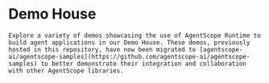 # Demo House

```{note}
Explore a variety of demos showcasing the use of AgentScope Runtime to build agent applications in our Demo House. These demos, previously hosted in this repository, have now been migrated to [agentscope-ai/agentscope-samples](https://github.com/agentscope-ai/agentscope-samples) to better demonstrate their integration and collaboration with other AgentScope libraries.
```

<div class="gallery-container">
    <a class="gallery-item"
       href="https://github.com/agentscope-ai/agentscope-samples/tree/main/browser_use/browser_use_fullstack_runtime">
        <div class="gallery-item-card">
            <div class="gallery-item-card-image-container">
                <img class="gallery-item-card-img"
                     src="https://img.alicdn.com/imgextra/i2/O1CN01M4Xm6S1PypUvcjzq5_!!6000000001910-0-tps-1598-1596.jpg"
                     alt="Browser Use Agent">
            </div>
            <div class="gallery-item-card-content">
                <div class="gallery-item-card-title">Browser Use Agent</div>
                <div class="gallery-item-description">
                    Create a web browser control agent in AgentScope Runtime
                    using a browser sandbox.
                </div>
            </div>
        </div>
    </a>
    <a class="gallery-item"
       href="https://github.com/agentscope-ai/agentscope-samples/tree/main/deep_research/qwen_langgraph_search_fullstack_runtime">
        <div class="gallery-item-card">
            <div class="gallery-item-card-image-container">
                <img class="gallery-item-card-img"
                     src="https://img.alicdn.com/imgextra/i2/O1CN01M4Xm6S1PypUvcjzq5_!!6000000001910-0-tps-1598-1596.jpg"
                     alt="Qwen Langgraph Search">
            </div>
            <div class="gallery-item-card-content">
                <div class="gallery-item-card-title">Qwen Langgraph Search
                </div>
                <div class="gallery-item-description">
                    Develop a Qwen Langgraph Search in the AgentScope Runtime.
                </div>
            </div>
        </div>
    </a>
    <a class="gallery-item"
       href="https://github.com/agentscope-ai/agentscope-samples/tree/main/conversational_agents/chatbot_fullstack_runtime">
        <div class="gallery-item-card">
            <div class="gallery-item-card-image-container">
                <img class="gallery-item-card-img"
                     src="https://img.alicdn.com/imgextra/i2/O1CN01M4Xm6S1PypUvcjzq5_!!6000000001910-0-tps-1598-1596.jpg"
                     alt="Multi-User Chatbot">
            </div>
            <div class="gallery-item-card-content">
                <div class="gallery-item-card-title">Multi-User Chatbot</div>
                <div class="gallery-item-description">
                    Construct a Multi-User Chatbot using AgentScope Runtime.
                </div>
            </div>
        </div>
    </a>
</div>


<style>
    @import url('https://fonts.googleapis.com/css2?family=Inter:wght@300;400;500;600;700&display=swap');

    .gallery-container {
        display: grid;
        grid-template-columns: repeat(auto-fit, minmax(320px, 1fr));
        gap: 24px;
        margin: 32px 0;
        padding: 0 16px;
        font-family: 'Inter', -apple-system, BlinkMacSystemFont, 'Segoe UI', Roboto, sans-serif;
    }

    .gallery-item {
        text-decoration: none;
        color: inherit;
        display: block;
        transition: all 0.3s cubic-bezier(0.25, 0.46, 0.45, 0.94);
    }

    .gallery-item-card {
        background: #ffffff;
        border: 1px solid rgba(0, 0, 0, 0.06);
        border-radius: 16px;
        overflow: hidden;
        transition: all 0.4s cubic-bezier(0.25, 0.46, 0.45, 0.94);
        box-shadow: 0 1px 3px rgba(0, 0, 0, 0.04), 0 4px 12px rgba(0, 0, 0, 0.02);
        backdrop-filter: blur(10px);
        position: relative;
        display: flex;
        flex-direction: column;
        height: 300px;
    }

    .gallery-item-card::before {
        content: '';
        position: absolute;
        top: 0;
        left: 0;
        right: 0;
        bottom: 0;
        background: linear-gradient(135deg, rgba(255, 255, 255, 0.1) 0%, rgba(255, 255, 255, 0.05) 100%);
        opacity: 0;
        transition: opacity 0.3s ease;
    }

    .gallery-item:hover {
        transform: translateY(-8px) scale(1.02);;
    }

    .gallery-item:hover .gallery-item-card::before {
        opacity: 1;
    }

    .gallery-item-card-image-container {
        flex: 1;
        background: linear-gradient(135deg, #667eea 0%, #764ba2 100%);
        overflow: hidden;
    }

    .gallery-item-card-img {
        width: 100%;
        height: 100%;
        object-fit: cover;
        transition: transform 0.2s cubic-bezier(0.25, 0.46, 0.45, 0.94);
    }

    .gallery-item:hover .gallery-item-card-img {
        transform: scale(1.05);
    }

    .gallery-item-card-content {
        flex: 1;
        padding: 20px 24px 24px;
        display: flex;
        flex-direction: column;
        justify-content: center;
    }

    .gallery-item-card-title {
        font-weight: 600;
        font-size: 18px;
        line-height: 1.4;
        color: #1d1d1f;
        margin: 0 0 12px;
        letter-spacing: -0.01em;
    }

    .gallery-item-description {
        color: #86868b;
        font-size: 14px;
        line-height: 1.6;
        font-weight: 400;
        letter-spacing: 0.01em;
    }

    @media (prefers-color-scheme: dark) {
        .gallery-item-card {
            background: rgba(28, 28, 30, 0.8);
            border-color: rgba(255, 255, 255, 0.1);
        }

        .gallery-item-card-title {
            color: #f5f5f7;
        }

        .gallery-item-description {
            color: #a1a1a6;
        }

        .gallery-item:hover .gallery-item-card {
            transform: scale(1.02);
            box-shadow: 0 8px 30px rgba(0, 0, 0, 0.08), 0 20px 60px rgba(0, 0, 0, 0.04);
            border-color: rgba(0, 122, 255, 0.1);
            border-radius: 16px;
        }
    }

    @media (max-width: 768px) {
        .gallery-container {
            grid-template-columns: 1fr;
            gap: 16px;
            margin: 24px 0;
            padding: 0 12px;
        }

        .gallery-item-card-content {
            padding: 16px 20px 20px;
        }

        .gallery-item-card-title {
            font-size: 16px;
            margin-bottom: 8px;
        }

        .gallery-item-description {
            font-size: 13px;
        }

        .gallery-item-card-image-container {
            height: 160px;
        }
    }

    @media (prefers-reduced-motion: no-preference) {
        html {
            scroll-behavior: smooth;
        }
    }

    .gallery-item:focus {
        outline: none;
    }

    .gallery-item:focus .gallery-item-card {
        box-shadow: 0 0 0 2px rgba(0, 122, 255, 0.4), 0 8px 30px rgba(0, 0, 0, 0.08), 0 20px 60px rgba(0, 0, 0, 0.04);
    }

    .gallery-item-card {
        animation: fadeInUp 0.6s cubic-bezier(0.25, 0.46, 0.45, 0.94) forwards;
        opacity: 0;
        transform: translateY(20px);
    }

    .gallery-item:nth-child(1) .gallery-item-card {
        animation-delay: 0.1s;
    }

    .gallery-item:nth-child(2) .gallery-item-card {
        animation-delay: 0.2s;
    }

    .gallery-item:nth-child(3) .gallery-item-card {
        animation-delay: 0.3s;
    }

    @keyframes fadeInUp {
        to {
            opacity: 1;
            transform: translateY(0);
        }
    }
</style>
